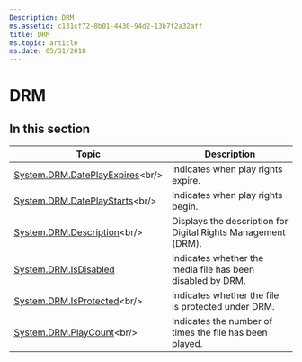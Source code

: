 ```yaml
---
Description: DRM
ms.assetid: c131cf72-8b01-4430-94d2-13b7f2a32aff
title: DRM
ms.topic: article
ms.date: 05/31/2018
---
```


# DRM

## In this section



| Topic                                                                                | Description                                                              |
|--------------------------------------------------------------------------------------|--------------------------------------------------------------------------|
| [System.DRM.DatePlayExpires](https://msdn.microsoft.com/library/Bb760601(v=VS.85).aspx)<br/> | Indicates when play rights expire.<br/>                            |
| [System.DRM.DatePlayStarts](https://msdn.microsoft.com/library/Bb760603(v=VS.85).aspx)<br/>   | Indicates when play rights begin.<br/>                             |
| [System.DRM.Description](https://msdn.microsoft.com/library/Bb760605(v=VS.85).aspx)<br/>         | Displays the description for Digital Rights Management (DRM).<br/> |
| [System.DRM.IsDisabled](props-system-drm-isdisabled.md)<br/>                  | Indicates whether the media file has been disabled by DRM.<br/>    |
| [System.DRM.IsProtected](https://msdn.microsoft.com/library/Bb760607(v=VS.85).aspx)<br/>         | Indicates whether the file is protected under DRM.<br/>            |
| [System.DRM.PlayCount](https://msdn.microsoft.com/library/Bb760609(v=VS.85).aspx)<br/>             | Indicates the number of times the file has been played.<br/>       |



 

 

 




